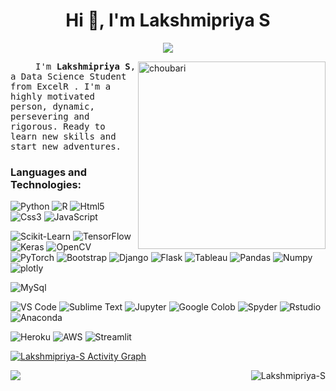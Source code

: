 <h1 align="center">Hi 👋, I'm Lakshmipriya S</h1>
<p align="center"> <img src="https://komarev.com/ghpvc/?username=Lakshmipriya-S&label=Profile%20views&color=0e75b6&style=flat" /> </p>

<img alt="choubari" align="right" src="https://cdn.dribbble.com/users/2646423/screenshots/5507196/computer.gif" width="300">
<samp><p align=”justify” style="text-indent:40px;"> I'm <b>Lakshmipriya S</b>, a Data Science Student from ExcelR . I'm a highly motivated person, dynamic, persevering and rigorous. Ready to learn new skills and start new adventures.</p></samp> 

### **Languages and Technologies:**
<p>

![Python](https://img.shields.io/badge/Python-3776AB?style=for-the-badge&logo=python&logoColor=white)
![R](https://img.shields.io/badge/-R-276DC3?style=for-the-badge&logo=R)
![Html5](https://img.shields.io/badge/HTML5-E34F26?style=for-the-badge&logo=html5&logoColor=white)
![Css3](https://img.shields.io/badge/CSS3-1572B6?style=for-the-badge&logo=css3&logoColor=white)
![JavaScript](https://img.shields.io/badge/JavaScript-F7DF1E?style=for-the-badge&logo=javascript&logoColor=black)

![Scikit-Learn](https://img.shields.io/badge/scikit_learn-F7931E?style=for-the-badge&logo=scikit-learn&logoColor=white)
![TensorFlow](https://img.shields.io/badge/TensorFlow-FF6F00?style=for-the-badge&logo=TensorFlow&logoColor=white)
![Keras](https://img.shields.io/badge/Keras-D00000?style=for-the-badge&logo=Keras&logoColor=white)
![OpenCV](https://img.shields.io/badge/OpenCV-27338e?style=for-the-badge&logo=OpenCV&logoColor=white)
![PyTorch](https://img.shields.io/badge/PyTorch-EE4C2C?style=for-the-badge&logo=PyTorch&logoColor=white)
![Bootstrap](https://img.shields.io/badge/Bootstrap-563D7C?style=for-the-badge&logo=bootstrap&logoColor=white)
![Django](https://img.shields.io/badge/Django-092E20?style=for-the-badge&logo=django&logoColor=green)
![Flask](https://img.shields.io/badge/Flask-000000?style=for-the-badge&logo=flask&logoColor=white)
![Tableau](https://img.shields.io/badge/Tableau-E97627?style=for-the-badge&logo=Tableau&logoColor=white)
![Pandas](https://img.shields.io/badge/Pandas-2C2D72?style=for-the-badge&logo=pandas&logoColor=white)
![Numpy](https://img.shields.io/badge/Numpy-777BB4?style=for-the-badge&logo=numpy&logoColor=white)
![plotly](https://img.shields.io/badge/Plotly-239120?style=for-the-badge&logo=plotly&logoColor=white)

![MySql](https://img.shields.io/badge/MySQL-00000F?style=for-the-badge&logo=mysql&logoColor=white)

![VS Code](https://img.shields.io/badge/VS_Code-0077AC?style=for-the-badge&logo=visual%20studio%20code&logoColor=white)
![Sublime Text](https://img.shields.io/badge/sublime_text-%23575757.svg?&style=for-the-badge&logo=sublime-text&logoColor=important)
![Jupyter](https://img.shields.io/badge/Jupyter-F37626.svg?&style=for-the-badge&logo=Jupyter&logoColor=white)
![Google Colob](https://img.shields.io/badge/Colab-F9AB00?style=for-the-badge&logo=googlecolab&color=525252)
![Spyder](https://img.shields.io/badge/Spyder-838485?style=for-the-badge&logo=spyder%20ide&logoColor=maroon)
![Rstudio](https://img.shields.io/badge/RStudio-75AADB?style=for-the-badge&logo=RStudio&logoColor=white)
![Anaconda](https://img.shields.io/badge/Anaconda-44A833?style=for-the-badge&logo=Anaconda&logoColor=white)

![Heroku](https://img.shields.io/badge/Heroku-430098?style=for-the-badge&logo=heroku&logoColor=white)
![AWS](https://img.shields.io/badge/Amazon_AWS-232F3E?style=for-the-badge&logo=amazon-aws&logoColor=white)
![Streamlit](https://img.shields.io/badge/Streamlit-FF4B4B?style=for-the-badge&logo=Streamlit&logoColor=white)

</p> 

<a href="https://github.com/ashutosh00710/github-readme-activity-graph"><img alt="Lakshmipriya-S Activity Graph" src="https://activity-graph.herokuapp.com/graph?username=Lakshmipriya-S&bg_color=1F222E&color=F8D866&line=F85D7F&point=FFFFFF&hide_border=true" /></a>

<img align="right" alt="Lakshmipriya-S" src="https://github-readme-stats.vercel.app/api?username=Lakshmipriya-S&show_icons=true"/>
<img align="left" src="https://github-readme-streak-stats.herokuapp.com/?user=Lakshmipriya-S&currStreakNum=2FD3EB&fire=pink&sideLabels=F00"/>


